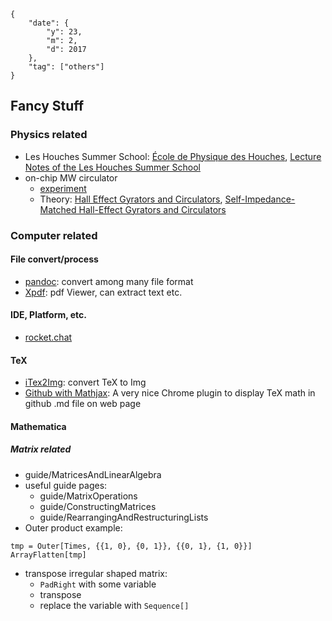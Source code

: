 
```noteinfo
{
	"date": {
		"y": 23,
		"m": 2,
		"d": 2017
	},
	"tag": ["others"]
}
```

## Fancy Stuff

### Physics related

- Les Houches Summer School: [École de Physique des Houches](https://houches.univ-grenoble-alpes.fr/), [Lecture Notes of the Les Houches Summer School](https://global.oup.com/academic/content/series/l/lecture-notes-of-the-les-houches-summer-school-lnlh/?cc=us&lang=en&)
- on-chip MW circulator
	- [experiment](http://journals.aps.org/prx/abstract/10.1103/PhysRevX.7.011007)
	- Theory: [Hall Effect Gyrators and Circulators](http://journals.aps.org/prx/abstract/10.1103/PhysRevX.4.021019), [Self-Impedance-Matched Hall-Effect Gyrators and Circulators](http://journals.aps.org/prapplied/abstract/10.1103/PhysRevApplied.7.024030)



### Computer related

#### File convert/process
- [pandoc](http://pandoc.org/): convert among many file format
- [Xpdf](http://www.foolabs.com/xpdf/home.html): pdf Viewer, can extract text etc.

#### IDE, Platform, etc.
- [rocket.chat](https://rocket.chat/)

#### TeX
- [iTex2Img](http://www.sciweavers.org/free-online-latex-equation-editor): convert TeX to Img
- [Github with Mathjax](https://chrome.google.com/webstore/detail/github-with-mathjax/ioemnmodlmafdkllaclgeombjnmnbima/related): A very nice Chrome plugin to display TeX math in github .md file on web page


#### Mathematica

##### Matrix related
- guide/MatricesAndLinearAlgebra
- useful guide pages:
	- guide/MatrixOperations
	- guide/ConstructingMatrices
	- guide/RearrangingAndRestructuringLists
- Outer product example:
```matehmatica
tmp = Outer[Times, {{1, 0}, {0, 1}}, {{0, 1}, {1, 0}}]
ArrayFlatten[tmp]
```
- transpose irregular shaped matrix:
	- `PadRight` with some variable
	- transpose
	- replace the variable with `Sequence[]`

